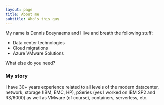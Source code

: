 ```yaml
---
layout: page
title: About me
subtitle: Who's this guy
---
```


My name is Dennis Boeynaems and I live and breath the following stuff:

- Data center technologies
- Cloud migrations
- Azure VMware Solutions

What else do you need?

### My story

I have 30+ years experience related to all levels of the modern datacenter, network, storage (IBM, EMC, HP), pSeries (yes I worked on IBM SP2 and RS/6000) as well as VMware (of course), containers, serverless, etc.

